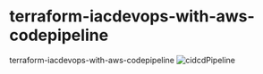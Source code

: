# terraform-iacdevops-with-aws-codepipeline
terraform-iacdevops-with-aws-codepipeline
![cidcdPipeline](https://user-images.githubusercontent.com/91993656/156943670-6f5e503f-45a3-453e-8a20-499fa0b934e0.gif)
